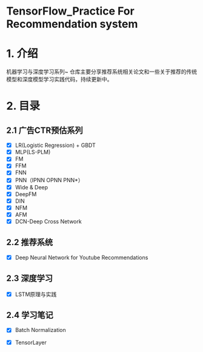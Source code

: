 # TensorFlow_Practice For Recommendation system

# 1. 介绍
机器学习与深度学习系列~
仓库主要分享推荐系统相关论文和一些关于推荐的传统模型和深度模型学习实践代码，持续更新中。

# 2. 目录
## 2.1 广告CTR预估系列

- [x] LR(Logistic Regression) + GBDT
- [x] MLP(LS-PLM)
- [x] FM
- [x] FFM
- [x] FNN
- [x] PNN（IPNN OPNN PNN*）
- [x] Wide & Deep
- [x] DeepFM
- [x] DIN
- [x] NFM
- [x] AFM
- [x] DCN-Deep Cross Network

## 2.2 推荐系统
- [x] Deep Neural Network for Youtube Recommendations

## 2.3 深度学习
- [x] LSTM原理与实践

## 2.4 学习笔记
- [x] Batch Normalization
- [x] TensorLayer


